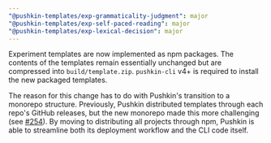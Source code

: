 ```yaml
---
"@pushkin-templates/exp-grammaticality-judgment": major
"@pushkin-templates/exp-self-paced-reading": major
"@pushkin-templates/exp-lexical-decision": major
---
```


Experiment templates are now implemented as npm packages. The contents of the templates remain essentially unchanged but are compressed into `build/template.zip`. `pushkin-cli` v4+ is required to install the new packaged templates.

The reason for this change has to do with Pushkin's transition to a monorepo structure. Previously, Pushkin distributed templates through each repo's GitHub releases, but the new monorepo made this more challenging (see [#254](https://github.com/pushkin-consortium/pushkin/issues/254)). By moving to distributing all projects through npm, Pushkin is able to streamline both its deployment workflow and the CLI code itself.
